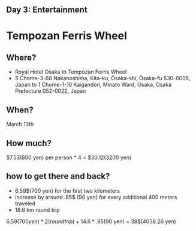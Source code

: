 ## Day 3: Entertainment

# Tempozan Ferris Wheel

## Where?
* Royal Hotel Osaka to Tempozan Ferris Wheel
* 5 Chome-3-68 Nakanoshima, Kita-ku, Ōsaka-shi, Ōsaka-fu 530-0005, Japan to 1 Chome-1-10 Kaigandori, Minato Ward, Osaka, Osaka Prefecture 052-0022, Japan

## When?
March 13th

## How much?
$7.53(800 yen) per person * 4 = $30.12(3200 yen)

## how to get there and back?
* 6.59$(700 yen) for the first two kilometers
* increase by around .85$ (90 yen) for every additional 400 meters traveled
* 18.6 km round trip

6.59$(700 yen) * 2(round trip) + 14.6 * .85$(90 yen) = 38$(4038.26 yen)
